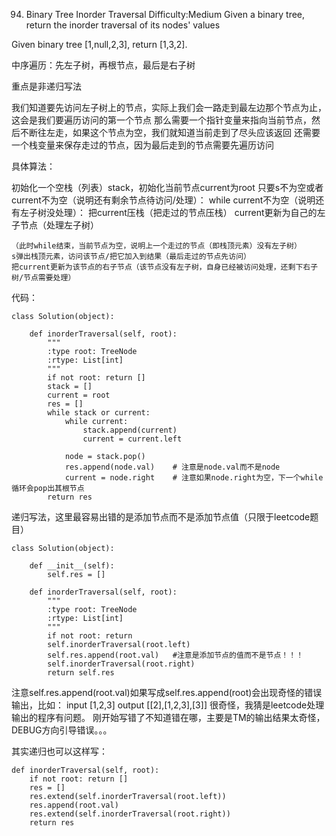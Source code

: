 94. Binary Tree Inorder Traversal
Difficulty:Medium
Given a binary tree, return the inorder traversal of its nodes' values

Given binary tree [1,null,2,3],
return [1,3,2].

中序遍历：先左子树，再根节点，最后是右子树

重点是非递归写法

我们知道要先访问左子树上的节点，实际上我们会一路走到最左边那个节点为止，这会是我们要遍历访问的第一个节点
那么需要一个指针变量来指向当前节点，然后不断往左走，如果这个节点为空，我们就知道当前走到了尽头应该返回
还需要一个栈变量来保存走过的节点，因为最后走到的节点需要先遍历访问

具体算法：

初始化一个空栈（列表）stack，初始化当前节点current为root
只要s不为空或者current不为空（说明还有剩余节点待访问/处理）：
    while current不为空（说明还有左子树没处理）：
        把current压栈（把走过的节点压栈）
        current更新为自己的左子节点（处理左子树）

    （此时while结束，当前节点为空，说明上一个走过的节点（即栈顶元素）没有左子树）
    s弹出栈顶元素，访问该节点/把它加入到结果（最后走过的节点先访问）
    把current更新为该节点的右子节点（该节点没有左子树，自身已经被访问处理，还剩下右子树/节点需要处理）

代码：
```
class Solution(object):

    def inorderTraversal(self, root):
        """
        :type root: TreeNode
        :rtype: List[int]
        """
        if not root: return []
        stack = []
        current = root
        res = []
        while stack or current:
            while current:
                stack.append(current)
                current = current.left

            node = stack.pop()
            res.append(node.val)    # 注意是node.val而不是node
            current = node.right    # 注意如果node.right为空，下一个while循环会pop出其根节点
        return res
```

递归写法，这里最容易出错的是添加节点而不是添加节点值（只限于leetcode题目）
```
class Solution(object):

    def __init__(self):
        self.res = []

    def inorderTraversal(self, root):
        """
        :type root: TreeNode
        :rtype: List[int]
        """
        if not root: return
        self.inorderTraversal(root.left)
        self.res.append(root.val)   #注意是添加节点的值而不是节点！！！
        self.inorderTraversal(root.right)
        return self.res
```

注意self.res.append(root.val)如果写成self.res.append(root)会出现奇怪的错误输出，比如：
input
[1,2,3]
output
[[2],[1,2,3],[3]]
很奇怪，我猜是leetcode处理输出的程序有问题。
刚开始写错了不知道错在哪，主要是TM的输出结果太奇怪，DEBUG方向引导错误。。。

其实递归也可以这样写：
```
def inorderTraversal(self, root):
    if not root: return []
    res = []
    res.extend(self.inorderTraversal(root.left))
    res.append(root.val)
    res.extend(self.inorderTraversal(root.right))
    return res
```
